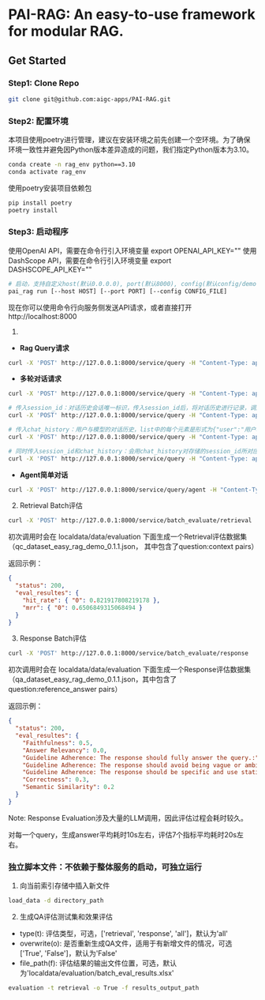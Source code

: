 # PAI-RAG: An easy-to-use framework for modular RAG.


## Get Started

### Step1: Clone Repo
```bash
git clone git@github.com:aigc-apps/PAI-RAG.git
```

### Step2: 配置环境

本项目使用poetry进行管理，建议在安装环境之前先创建一个空环境。为了确保环境一致性并避免因Python版本差异造成的问题，我们指定Python版本为3.10。

```bash
conda create -n rag_env python==3.10
conda activate rag_env
```

使用poetry安装项目依赖包

```bash
pip install poetry
poetry install
```

### Step3: 启动程序

使用OpenAI API，需要在命令行引入环境变量 export OPENAI_API_KEY=""
使用DashScope API，需要在命令行引入环境变量 export DASHSCOPE_API_KEY=""

```bash
# 启动，支持自定义host(默认0.0.0.0), port(默认8000), config(默认config/demo.yaml)
pai_rag run [--host HOST] [--port PORT] [--config CONFIG_FILE]
```

现在你可以使用命令行向服务侧发送API请求，或者直接打开http://localhost:8000

1.

- **Rag Query请求**

```bash
curl -X 'POST' http://127.0.0.1:8000/service/query -H "Content-Type: application/json" -d '{"question":"PAI是什么？"}'
```

- **多轮对话请求**
```bash
curl -X 'POST' http://127.0.0.1:8000/service/query -H "Content-Type: application/json" -d '{"question":"一键助眠是什么？"}'

# 传入session_id：对话历史会话唯一标识，传入session_id后，将对话历史进行记录，调用大模型将自动携带存储的对话历史。
curl -X 'POST' http://127.0.0.1:8000/service/query -H "Content-Type: application/json" -d '{"question":"它有什么好处？", "session_id": "5801d0d9-e030-409c-9072-c810b858f9fa"}'

# 传入chat_history：用户与模型的对话历史，list中的每个元素是形式为{"user":"用户输入","bot":"模型输出"}的一轮对话，多轮对话按时间顺序排列。
curl -X 'POST' http://127.0.0.1:8000/service/query -H "Content-Type: application/json" -d '{"question":"儿童可以使用吗？", "chat_history": [{"user":"一键助眠是什么？", "bot":"一键助眠是一种利用体感振动音乐疗法的睡眠促进技术"}]}'

# 同时传入session_id和chat_history：会用chat_history对存储的session_id所对应的对话历史进行追加更新
curl -X 'POST' http://127.0.0.1:8000/service/query -H "Content-Type: application/json" -d '{"question":"儿童可以使用吗？", "chat_history": [{"user":"一键助眠是什么？", "bot":"一键助眠是一种利用体感振动音乐疗法的睡眠促进技术"}], "session_id": "5801d0d9-e030-409c-9072-c810b858f9fa"}'
```

- **Agent简单对话**
```bash
curl -X 'POST' http://127.0.0.1:8000/service/query/agent -H "Content-Type: application/json" -d '{"question":"最近互联网公司有发生什么大新闻吗？"}'
```


2. Retrieval Batch评估

```bash
curl -X 'POST' http://127.0.0.1:8000/service/batch_evaluate/retrieval
```

初次调用时会在 localdata/data/evaluation 下面生成一个Retrieval评估数据集（qc_dataset_easy_rag_demo_0.1.1.json， 其中包含了question:context pairs）

返回示例：

```json
{
  "status": 200,
  "eval_resultes": {
    "hit_rate": { "0": 0.821917808219178 },
    "mrr": { "0": 0.6506849315068494 }
  }
}
```

3. Response Batch评估

```bash
curl -X 'POST' http://127.0.0.1:8000/service/batch_evaluate/response
```

初次调用时会在 localdata/data/evaluation 下面生成一个Response评估数据集（qa_dataset_easy_rag_demo_0.1.1.json，其中包含了question:reference_answer pairs）

返回示例：

```json
{
  "status": 200,
  "eval_resultes": {
    "Faithfulness": 0.5,
    "Answer Relevancy": 0.0,
    "Guideline Adherence: The response should fully answer the query.:": 0.5,
    "Guideline Adherence: The response should avoid being vague or ambiguous.:": 0.5,
    "Guideline Adherence: The response should be specific and use statistics or numbers when possible.:": 0.3,
    "Correctness": 0.3,
    "Semantic Similarity": 0.2
  }
}
```

Note: Response Evaluation涉及大量的LLM调用，因此评估过程会耗时较久。

对每一个query，生成answer平均耗时10s左右，评估7个指标平均耗时20s左右。

### 独立脚本文件：不依赖于整体服务的启动，可独立运行

1. 向当前索引存储中插入新文件

```bash
load_data -d directory_path
```

2. 生成QA评估测试集和效果评估

- type(t): 评估类型，可选，['retrieval', 'response', 'all']，默认为'all'
- overwrite(o): 是否重新生成QA文件，适用于有新增文件的情况，可选 ['True', 'False']，默认为'False'
- file_path(f): 评估结果的输出文件位置，可选，默认为'localdata/evaluation/batch_eval_results.xlsx'

```bash
evaluation -t retrieval -o True -f results_output_path
```
